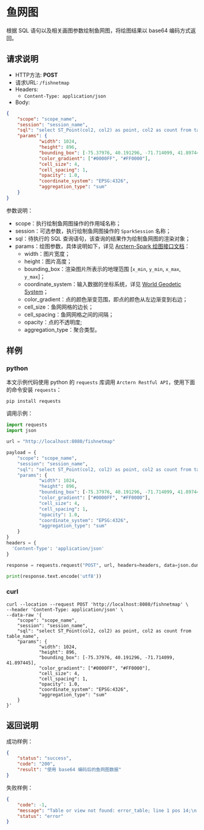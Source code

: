 # 鱼网图

根据 SQL 语句以及相关画图参数绘制鱼网图，将绘图结果以 base64 编码方式返回。

## 请求说明

- HTTP方法: **POST**
- 请求URL: `/fishnetmap`
- Headers:
    - `Content-Type: application/json`
- Body:
```json
{
    "scope": "scope_name",
    "session": "session_name",
    "sql": "select ST_Point(col2, col2) as point, col2 as count from table_name",
    "params": {
            "width": 1024,
            "height": 896,
            "bounding_box": [-75.37976, 40.191296, -71.714099, 41.897445],
            "color_gradient": ["#0000FF", "#FF0000"],
            "cell_size": 4,
            "cell_spacing": 1,
            "opacity": 1.0,
            "coordinate_system": "EPSG:4326",
            "aggregation_type": "sum"
    }
}
```

参数说明：

- scope：执行绘制鱼网图操作的作用域名称；
- session：可选参数，执行绘制鱼网图操作的 `SparkSession` 名称；
- sql：待执行的 SQL 查询语句，该查询的结果作为绘制鱼网图的渲染对象；
- params：绘图参数，具体说明如下，详见 [Arctern-Spark 绘图接口文档](../../../spark/api/render/function/layer/fishnetmap.md)：
    - width：图片宽度；
    - height：图片高度；
    - bounding_box：渲染图片所表示的地理范围 [`x_min`, `y_min`, `x_max`, `y_max`]；
    - coordinate_system：输入数据的坐标系统，详见 [World Geodetic System](https://en.wikipedia.org/wiki/World_Geodetic_System)；
    - color_gradient：点的颜色渐变范围，即点的颜色从左边渐变到右边；
    - cell_size：鱼网网格的边长；
    - cell_spacing：鱼网网格之间的间隔；
    - opacity：点的不透明度;
    - aggregation_type：聚合类型。


## 样例

### python

本文示例代码使用 python 的 `requests` 库调用 `Arctern Restful API`，使用下面的命令安装 `requests`：

```shell
pip install requests
```

调用示例：

```python
import requests
import json

url = "http://localhost:8080/fishnetmap"

payload = {
    "scope": "scope_name",
    "session": "session_name",
    "sql": "select ST_Point(col2, col2) as point, col2 as count from table_name",
    "params": {
            "width": 1024,
            "height": 896,
            "bounding_box": [-75.37976, 40.191296, -71.714099, 41.897445],
            "color_gradient": ["#0000FF", "#FF0000"],
            "cell_size": 4,
            "cell_spacing": 1,
            "opacity": 1.0,
            "coordinate_system": "EPSG:4326",
            "aggregation_type": "sum"
    }
}
headers = {
  'Content-Type': 'application/json'
}

response = requests.request("POST", url, headers=headers, data=json.dumps(payload))

print(response.text.encode('utf8'))
```

### curl

```shell
curl --location --request POST 'http://localhost:8080/fishnetmap' \
--header 'Content-Type: application/json' \
--data-raw '{
    "scope": "scope_name",
    "session": "session_name",
    "sql": "select ST_Point(col2, col2) as point, col2 as count from table_name",
    "params": {
            "width": 1024,
            "height": 896,
            "bounding_box": [-75.37976, 40.191296, -71.714099, 41.897445],
            "color_gradient": ["#0000FF", "#FF0000"],
            "cell_size": 4,
            "cell_spacing": 1,
            "opacity": 1.0,
            "coordinate_system": "EPSG:4326",
            "aggregation_type": "sum"
    }
}'
```

## 返回说明

成功样例：

```json
{
    "status": "success",
    "code": "200",
    "result": "使用 base64 编码后的鱼网图数据"
}
```

失败样例：

```json
{
    "code": -1,
    "message": "Table or view not found: error_table; line 1 pos 14;\n'Project [*]\n+- 'UnresolvedRelation [error_table]\n",
    "status": "error"
}
```

